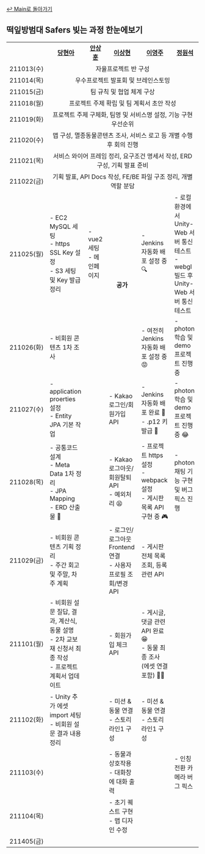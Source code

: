 [↩ Main로 돌아가기](https://lab.ssafy.com/s05-final/S05P31A403)

## 떡잎방범대 Safers 빚는 과정 한눈에보기

<table>
  <tr>
    <td></td>
    <td align="center"><b><a href="https://github.com/eona1301">당현아</a></b></td>
    <td align="center"><b><a href="https://github.com/ahnsang9">안상훈</a></b></td>
    <td align="center"><b><a href="https://github.com/kimkuan">이상현</a></b></td>
    <td align="center"><b><a href="https://github.com/0JUUU">이영주</a></b></td>
    <td align="center"><b><a href="https://github.com/JWeonseok">정원석</a></b></td>
  </tr>
  <tr>
    <td align="center">211013(수)</td>
    <td align="center" colspan="5">자율프로젝트 반 구성</td>
  </tr>
  <tr>
    <td align="center">211014(목)</td>
    <td align="center" colspan="5">우수프로젝트 발표회 및 브레인스토밍</td>
  </tr>
  <tr>
    <td align="center">211015(금)</td>
    <td align="center" colspan="5">팀 규칙 및 협업 체계 구상</td>
  </tr>
  <tr>
    <td align="center">211018(월)</td>
    <td align="center" colspan="5">프로젝트 주제 확립 및 팀 계획서 초안 작성</td>
  </tr>
  <tr>
    <td align="center">211019(화)</td>
    <td align="center" colspan="5">프로젝트 주제 구체화, 팀명 및 서비스명 설정, 기능 구현 우선순위</td>
  </tr>
  <tr>
    <td align="center">211020(수)</td>
    <td align="center" colspan="5">맵 구성, 멸종동물콘텐츠 조사, 서비스 로고 등 개별 수행 후 회의 진행</td>
  </tr>
  <tr>
    <td align="center">211021(목)</td>
    <td align="center" colspan="5">서비스 와이어 프레임 정리, 요구조건 명세서 작성, ERD 구성, 기획 발표 준비</td>
  </tr>
  <tr>
    <td align="center">211022(금)</td>
    <td align="center" colspan="5">기획 발표, API Docs 작성, FE/BE 파일 구조 정리, 개별 역할 분담</td>
  </tr>
  <tr>
    <td align="center">211025(월)</td>
    <td>- EC2 MySQL 세팅<br>- https SSL Key 설정<br>- S3 세팅 및 Key 발급 정리</td>
    <td>- vue2 세팅<br>- 메인페이지</td>
    <td align="center" rowspan="2"><b>공가</b></td>
    <td>- Jenkins 자동화 배포 설정 중🔍</td>
    <td>- 로컬환경에서 Unity-Web 서버 통신 테스트<br>- webgl 빌드 후 Unity-Web 서버 통신 테스트</td>
  </tr>
  <tr>
    <td align="center">211026(화)</td>
    <td>- 비회원 콘텐츠 1차 조사</td>
    <td></td>
    <td>- 여전히 Jenkins 자동화 배포 설정 중 😡</td>
    <td>- photon 학습 및 demo 프로젝트 진행 중</td>
  </tr>
  <tr>
    <td align="center">211027(수)</td>
    <td>- application proerties 설정<br>- Entity JPA 기본 작업</td>
    <td></td>
    <td>- Kakao 로그인/회원가입 API</td>
    <td>- Jenkins 자동화 배포 완료 🎉 <br> - .p12 키 발급 🔑</td>
    <td>- photon 학습 및 demo 프로젝트 진행 중 😂</td>
  </tr>
  <tr>
    <td align="center">211028(목)</td>
    <td>- 공통코드 설계<br>- Meta Data 1차 정리<br>- JPA Mapping<br>- ERD 산출물 📝</td>
    <td></td>
    <td>- Kakao 로그아웃/회원탈퇴 API <br> - 예외처리 😫</td>
    <td>- 프로젝트 https 설정 <br> - webpack 설정 <br> - 게시판 목록 API 구현 중 🎮</td>
    <td>- photon 채팅 기능 구현 및 버그 픽스 진행</td>
  </tr>
  <tr>
    <td align="center">211029(금)</td>
    <td>- 비회원 콘텐츠 기획 정리<br>- 주간 회고 및 주말, 차주 계획</td>
    <td></td>
    <td>- 로그인/로그아웃 Frontend 연결 <br> - 사용자 프로필 조회/변경 API </td>
    <td>- 게시판 전체 목록 조회, 등록 관련 API </td>
    <td></td>
  </tr>
  <tr>
    <td align="center">211101(월)</td>
    <td>- 비회원 설문 질답, 결과, 계산식, 동물 설명<br>- 2차 교보재 신청서 최종 작성<br>- 프로젝트 계획서 업데이트</td>
    <td></td>
    <td>- 회원가입 체크 API</td>
    <td>- 게시글, 댓글 관련 API 완료 😁 <br> - 동물 최종 조사 (에셋 연결 포함) 🐼🦒 </td>
    <td></td>
  </tr>
  <tr>
    <td align="center">211102(화)</td>
    <td>- Unity 추가 에셋 import 세팅<br>- 비회원 설문 결과 내용 정리</td>
    <td></td>
    <td>- 미션 & 동물 연결 <br> - 스토리라인1 구성</td>
    <td>- 미션 & 동물 연결 <br> - 스토리라인1 구성</td>
    <td></td>
  </tr>
  <tr>
    <td align="center">211103(수)</td>
    <td></td>
    <td></td>
    <td>- 동물과 상호작용 <br> - 대화창에 대화 출력</td>
    <td></td>
    <td>- 인칭 전환 카메라 버그 픽스</td>
  </tr>
  <tr>
    <td align="center">211104(목)</td>
    <td></td>
    <td></td>
    <td>- 초기 퀘스트 구현 - 맵 디자인 수정</td>
    <td></td>
    <td></td>
  </tr>
  <tr>
    <td align="center">211405(금)</td>
    <td></td>
    <td></td>
    <td></td>
    <td></td>
    <td></td>
  </tr>
</table>

